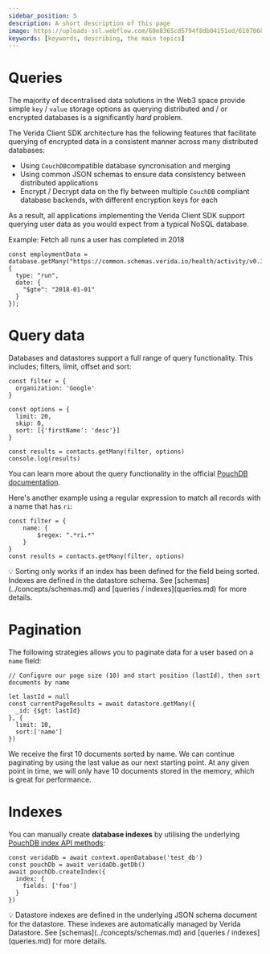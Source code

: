 ```yaml
---
sidebar_position: 5
description: A short description of this page
image: https://uploads-ssl.webflow.com/60e8365cd5794f8db04151ed/6107868980521e0acf27b2d9_favicon.svg
keywords: [keywords, describing, the main topics]
---
```

# Queries

The majority of decentralised data solutions in the Web3 space provide simple `key` / `value` storage options as querying distributed and / or encrypted databases is a significantly *hard* problem.

The Verida Client SDK architecture has the following features that facilitate querying of encrypted data in a consistent manner across many distributed databases:

- Using `CouchDB`compatible database syncronisation and merging
- Using common JSON schemas to ensure data consistency between distributed applications
- Encrypt / Decrypt data on the fly between multiple `CouchDB` compliant database backends, with different encryption keys for each

As a result, all applications implementing the Verida Client SDK support querying user data as you would expect from a typical NoSQL database.

Example: Fetch all runs a user has completed in 2018

```tsx
const employmentData = database.getMany("https://common.schemas.verida.io/health/activity/v0.1.0/schema.json", {
  type: "run",
  date: {
    "$gte": "2018-01-01"
  }
});
```

# Query data

Databases and datastores support a full range of query functionality. This includes; filters, limit, offset and sort:

```tsx
const filter = {
  organization: 'Google'
}

const options = {
  limit: 20,
  skip: 0,
  sort: [{'firstName': 'desc'}]
}

const results = contacts.getMany(filter, options)
console.log(results)
```

You can learn more about the query functionality in the official [PouchDB documentation](https://pouchdb.com/api.html#query_index).

Here's another example using a regular expression to match all records with a name that has `ri`:

```tsx
const filter = {
	name: {
		$regex: ".*ri.*"
	}
}
const results = contacts.getMany(filter, options)
```

<aside>
💡 Sorting only works if an index has been defined for the field being sorted. Indexes are defined in the datastore schema. See [schemas](../concepts/schemas.md) and [queries / indexes](queries.md) for more details.

</aside>

# Pagination

The following strategies allows you to paginate data for a user based on a `name` field:

```tsx
// Configure our page size (10) and start position (lastId), then sort documents by name

let lastId = null
const currentPageResults = await datastore.getMany({
  _id: {$gt: lastId}
}, {
  limit: 10,
  sort:['name']
})
```

We receive the first 10 documents sorted by name. We can continue paginating by using the last value as our next starting point. At any given point in time, we will only have 10 documents stored in the memory, which is great for performance.

# Indexes

You can manually create **database indexes** by utilising the underlying [PouchDB index API methods](https://pouchdb.com/api.html#create_index):

```tsx
const veridaDb = await context.openDatabase('test_db')
const pouchDb = await veridaDb.getDb()
await pouchDb.createIndex({
  index: {
    fields: ['foo']
  }
})
```

<aside>
💡 Datastore indexes are defined in the underlying JSON schema document for the datastore. These indexes are automatically managed by Verida Datastore. See [schemas](../concepts/schemas.md) and [queries / indexes](queries.md) for more details.

</aside>